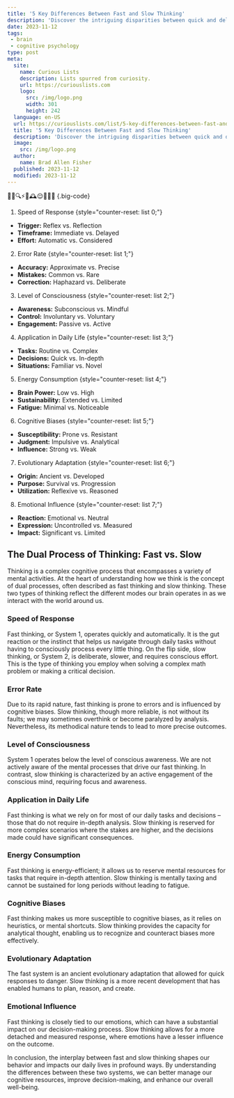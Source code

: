```yaml
---
title: '5 Key Differences Between Fast and Slow Thinking'
description: 'Discover the intriguing disparities between quick and deliberate thinking processes, examining the curious dissimilarities that impact decision-making.'
date: 2023-11-12
tags:
 - brain
 - cognitive psychology
type: post
meta:
  site:
    name: Curious Lists
    description: Lists spurred from curiosity.
    url: https://curiouslists.com
    logo:
      src: /img/logo.png
      width: 301
      height: 242
  language: en-US
  url: https://curiouslists.com/list/5-key-differences-between-fast-and-slow-thinking
  title: '5 Key Differences Between Fast and Slow Thinking'
  description: 'Discover the intriguing disparities between quick and deliberate thinking processes, examining the curious dissimilarities that impact decision-making.'
  image:
    src: /img/logo.png
  author:
    name: Brad Allen Fisher
  published: 2023-11-12
  modified: 2023-11-12
---
```



🧠💡🔍⚡️🐢🕰️😌🤔🧐🔄 {.big-code}

1. Speed of Response {style="counter-reset: list 0;"}
  - **Trigger:** Reflex vs. Reflection
  - **Timeframe:** Immediate vs. Delayed
  - **Effort:** Automatic vs. Considered

2. Error Rate {style="counter-reset: list 1;"}
  - **Accuracy:** Approximate vs. Precise
  - **Mistakes:** Common vs. Rare
  - **Correction:** Haphazard vs. Deliberate

3. Level of Consciousness {style="counter-reset: list 2;"}
  - **Awareness:** Subconscious vs. Mindful
  - **Control:** Involuntary vs. Voluntary
  - **Engagement:** Passive vs. Active

4. Application in Daily Life {style="counter-reset: list 3;"}
  - **Tasks:** Routine vs. Complex
  - **Decisions:** Quick vs. In-depth
  - **Situations:** Familiar vs. Novel

5. Energy Consumption {style="counter-reset: list 4;"}
  - **Brain Power:** Low vs. High
  - **Sustainability:** Extended vs. Limited
  - **Fatigue:** Minimal vs. Noticeable

6. Cognitive Biases {style="counter-reset: list 5;"}
  - **Susceptibility:** Prone vs. Resistant
  - **Judgment:** Impulsive vs. Analytical
  - **Influence:** Strong vs. Weak

7. Evolutionary Adaptation {style="counter-reset: list 6;"}
  - **Origin:** Ancient vs. Developed
  - **Purpose:** Survival vs. Progression
  - **Utilization:** Reflexive vs. Reasoned

8. Emotional Influence {style="counter-reset: list 7;"}
  - **Reaction:** Emotional vs. Neutral
  - **Expression:** Uncontrolled vs. Measured
  - **Impact:** Significant vs. Limited


## The Dual Process of Thinking: Fast vs. Slow

Thinking is a complex cognitive process that encompasses a variety of mental activities. At the heart of understanding how we think is the concept of dual processes, often described as fast thinking and slow thinking. These two types of thinking reflect the different modes our brain operates in as we interact with the world around us.

### Speed of Response

Fast thinking, or System 1, operates quickly and automatically. It is the gut reaction or the instinct that helps us navigate through daily tasks without having to consciously process every little thing. On the flip side, slow thinking, or System 2, is deliberate, slower, and requires conscious effort. This is the type of thinking you employ when solving a complex math problem or making a critical decision.

### Error Rate

Due to its rapid nature, fast thinking is prone to errors and is influenced by cognitive biases. Slow thinking, though more reliable, is not without its faults; we may sometimes overthink or become paralyzed by analysis. Nevertheless, its methodical nature tends to lead to more precise outcomes.

### Level of Consciousness

System 1 operates below the level of conscious awareness. We are not actively aware of the mental processes that drive our fast thinking. In contrast, slow thinking is characterized by an active engagement of the conscious mind, requiring focus and awareness.

### Application in Daily Life

Fast thinking is what we rely on for most of our daily tasks and decisions – those that do not require in-depth analysis. Slow thinking is reserved for more complex scenarios where the stakes are higher, and the decisions made could have significant consequences.

### Energy Consumption

Fast thinking is energy-efficient; it allows us to reserve mental resources for tasks that require in-depth attention. Slow thinking is mentally taxing and cannot be sustained for long periods without leading to fatigue.

### Cognitive Biases

Fast thinking makes us more susceptible to cognitive biases, as it relies on heuristics, or mental shortcuts. Slow thinking provides the capacity for analytical thought, enabling us to recognize and counteract biases more effectively.

### Evolutionary Adaptation

The fast system is an ancient evolutionary adaptation that allowed for quick responses to danger. Slow thinking is a more recent development that has enabled humans to plan, reason, and create.

### Emotional Influence

Fast thinking is closely tied to our emotions, which can have a substantial impact on our decision-making process. Slow thinking allows for a more detached and measured response, where emotions have a lesser influence on the outcome.

In conclusion, the interplay between fast and slow thinking shapes our behavior and impacts our daily lives in profound ways. By understanding the differences between these two systems, we can better manage our cognitive resources, improve decision-making, and enhance our overall well-being.